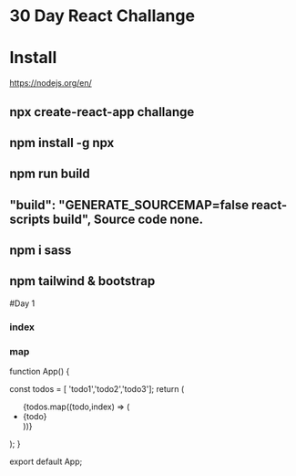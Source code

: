 # 30 Day React Challange
# Install 
https://nodejs.org/en/
## npx create-react-app challange
## npm install -g npx
## npm run build
## "build": "GENERATE_SOURCEMAP=false react-scripts build", Source code none.  
## npm i sass
## npm tailwind & bootstrap



#Day 1
### index
### map  
function App() {

  const todos = [ 'todo1','todo2','todo3'];
  return (
    <div className="App">
      <ul>
          {todos.map((todo,index) => (
            <li key={index}>
              {todo}
            </li>
          ))}
      </ul>
    </div>

  );
}

export default App;

